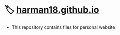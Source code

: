 # 🏷️ [harman18.github.io](https://harman18.github.io/)
- This repository contains files for personal website
